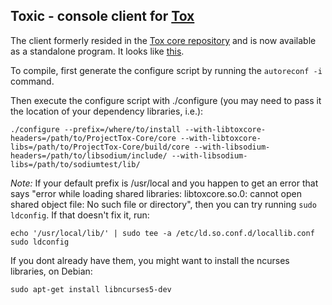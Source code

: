 ## Toxic - console client for [Tox](http://tox.im)

The client formerly resided in the [Tox core repository](https://github.com/irungentoo/ProjectTox-Core) and is now available as a standalone program. It looks like [this](http://wiki.tox.im/images/b/b6/Ncursesclient1.png).

To compile, first generate the configure script by running the ```autoreconf -i``` command.

Then execute the configure script with ./configure (you may need to pass it the location of your dependency libraries, i.e.):
```
./configure --prefix=/where/to/install --with-libtoxcore-headers=/path/to/ProjectTox-Core/core --with-libtoxcore-libs=/path/to/ProjectTox-Core/build/core --with-libsodium-headers=/path/to/libsodium/include/ --with-libsodium-libs=/path/to/sodiumtest/lib/

```
*Note:* If your default prefix is /usr/local and you happen to get an error that says "error while loading shared libraries: libtoxcore.so.0: cannot open shared object file: No such file or directory", then you can try running ```sudo ldconfig```. If that doesn't fix it, run:
```
echo '/usr/local/lib/' | sudo tee -a /etc/ld.so.conf.d/locallib.conf
sudo ldconfig
```
If you dont already have them, you might want to install the ncurses libraries, on Debian:
```
sudo apt-get install libncurses5-dev
```
